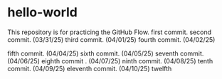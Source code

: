 # hello-world
This repository is for practicing the GitHub Flow.
first commit.
second commit. (03/31/25)
third commit. (04/01/25)
fourth commit. (04/02/25)

fifth commit. (04/04/25)
sixth commit. (04/05/25)
seventh commit. (04/06/25)
eighth commit . (04/07/25)
ninth commit. (04/08/25)
tenth commit. (04/09/25)
eleventh commit. (04/10/25)
twelfth
